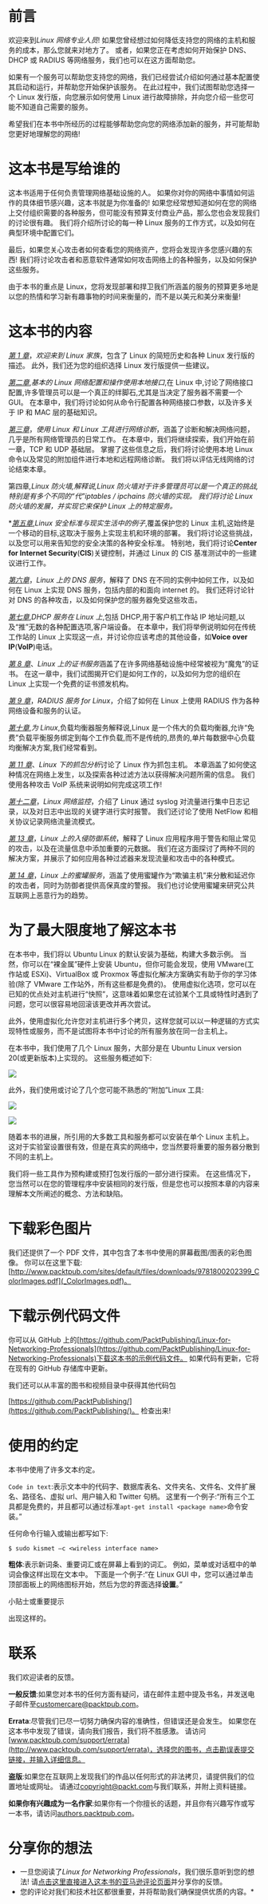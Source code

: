 # 前言

欢迎来到*Linux 网络专业人员*! 如果您曾经想过如何降低支持您的网络的主机和服务的成本，那么您就来对地方了。 或者，如果您正在考虑如何开始保护 DNS、DHCP 或 RADIUS 等网络服务，我们也可以在这方面帮助您。

如果有一个服务可以帮助您支持您的网络，我们已经尝试介绍如何通过基本配置使其启动和运行，并帮助您开始保护该服务。 在此过程中，我们试图帮助您选择一个 Linux 发行版，向您展示如何使用 Linux 进行故障排除，并向您介绍一些您可能不知道自己需要的服务。

希望我们在本书中所经历的过程能够帮助您向您的网络添加新的服务，并可能帮助您更好地理解您的网络!

# 这本书是写给谁的

这本书适用于任何负责管理网络基础设施的人。 如果你对你的网络中事情如何运作的具体细节感兴趣，这本书就是为你准备的! 如果您经常想知道如何在您的网络上交付组织需要的各种服务，但可能没有预算支付商业产品，那么您也会发现我们的讨论很有趣。 我们将介绍所讨论的每一种 Linux 服务的工作方式，以及如何在典型环境中配置它们。

最后，如果您关心攻击者如何查看您的网络资产，您将会发现许多您感兴趣的东西! 我们将讨论攻击者和恶意软件通常如何攻击网络上的各种服务，以及如何保护这些服务。

由于本书的重点是 Linux，您将发现部署和捍卫我们所涵盖的服务的预算更多地是以您的热情和学习新有趣事物的时间来衡量的，而不是以美元和美分来衡量!

# 这本书的内容

[*第 1 章*](01.html#_idTextAnchor014)，*欢迎来到 Linux 家族*，包含了 Linux 的简短历史和各种 Linux 发行版的描述。 此外，我们还为您的组织选择 Linux 发行版提供一些建议。

[*第二章*](02.html#_idTextAnchor035),*基本的 Linux 网络配置和操作使用本地接口*,在 Linux 中,讨论了网络接口配置,许多管理员可以是一个真正的绊脚石,尤其是当决定了服务器不需要一个 GUI。 在本章中，我们将讨论如何从命令行配置各种网络接口参数，以及许多关于 IP 和 MAC 层的基础知识。

[*第三章*](03.html#_idTextAnchor053)，*使用 Linux 和 Linux 工具进行网络诊断*，涵盖了诊断和解决网络问题，几乎是所有网络管理员的日常工作。 在本章中，我们将继续探索，我们开始在前一章，TCP 和 UDP 基础层。 掌握了这些信息之后，我们将讨论使用本地 Linux 命令以及常见的附加组件进行本地和远程网络诊断。 我们将以评估无线网络的讨论结束本章。

第四章[](04.html#_idTextAnchor071)*,*Linux 防火墙*,解释说,Linux 防火墙对于许多管理员可以是一个真正的挑战,特别是有多个不同的“代”iptables / ipchains 防火墙的实现。 我们将讨论 Linux 防火墙的发展，并实现它来保护 Linux 上的特定服务。*

 *[*第五章*](05.html#_idTextAnchor085),*Linux 安全标准与现实生活中的例子*,覆盖保护您的 Linux 主机,这始终是一个移动的目标,这取决于服务上实现主机和环境的部署。 我们将讨论这些挑战，以及您可以用来告知您的安全决策的各种安全标准。 特别地，我们将讨论**Center for Internet Security**(**CIS**)关键控制，并通过 Linux 的 CIS 基准测试中的一些建议进行工作。

[*第六章*](06.html#_idTextAnchor100)，*Linux 上的 DNS 服务*，解释了 DNS 在不同的实例中如何工作，以及如何在 Linux 上实现 DNS 服务，包括内部的和面向 internet 的。 我们还将讨论针对 DNS 的各种攻击，以及如何保护您的服务器免受这些攻击。

[*第七章*](07.html#_idTextAnchor118),*DHCP 服务在 Linux 上*,包括 DHCP,用于客户机工作站 IP 地址问题,以及“推”无数的各种配置选项,客户端设备。 在本章中，我们将举例说明如何在传统工作站的 Linux 上实现这一点，并讨论你应该考虑的其他设备，如**Voice over IP**(**VoIP**)电话。

[*第 8 章*](08.html#_idTextAnchor133)、*Linux 上的证书服务*涵盖了在许多网络基础设施中经常被视为“魔鬼”的证书。 在这一章中，我们试图揭开它们是如何工作的，以及如何为您的组织在 Linux 上实现一个免费的证书颁发机构。

[*第 9 章*](09.html#_idTextAnchor153)，*RADIUS 服务 for Linux*，介绍了如何在 Linux 上使用 RADIUS 作为各种网络设备和服务的认证。

[*第十章*](10.html#_idTextAnchor170),*为 Linux*,负载均衡器服务解释说,Linux 是一个伟大的负载均衡器,允许“免费”负载平衡服务绑定到每个工作负载,而不是传统的,昂贵的,单片每数据中心负载均衡解决方案,我们经常看到。

[*第 11 章*](11.html#_idTextAnchor192)、*Linux 下的抓包分析*讨论了 Linux 作为抓包主机。 本章涵盖了如何使这种情况在网络上发生，以及探索各种过滤方法以获得解决问题所需的信息。 我们使用各种攻击 VoIP 系统来说明如何完成这项工作!

[*第十二章*](12.html#_idTextAnchor216)，*Linux 网络监控*，介绍了 Linux 通过 syslog 对流量进行集中日志记录，以及对日志中出现的关键字进行实时报警。 我们还讨论了使用 NetFlow 和相关协议记录网络流量流模式。

[*第 13 章*](13.html#_idTextAnchor236)，*Linux 上的入侵防御系统*，解释了 Linux 应用程序用于警告和阻止常见的攻击，以及在流量信息中添加重要的元数据。 我们在这方面探讨了两种不同的解决方案，并展示了如何应用各种过滤器来发现流量和攻击中的各种模式。

[*第 14 章*](14.html#_idTextAnchor252)，*Linux 上的蜜罐服务*，涵盖了使用蜜罐作为“欺骗主机”来分散和延迟你的攻击者，同时为防御者提供高保真度的警报。 我们也讨论使用蜜罐来研究公共互联网上恶意行为的趋势。

# 为了最大限度地了解这本书

在本书中，我们将以 Ubuntu Linux 的默认安装为基础，构建大多数示例。 当然，你可以在“裸金属”硬件上安装 Ubuntu，但你可能会发现，使用 VMware(工作站或 ESXi)、VirtualBox 或 Proxmox 等虚拟化解决方案确实有助于你的学习体验(除了 VMware 工作站外，所有这些都是免费的)。 使用虚拟化选项，您可以在已知的优点处对主机进行“快照”，这意味着如果您在试验某个工具或特性时遇到了问题，您可以很容易地回滚该更改并再次尝试。

此外，使用虚拟化允许您对主机进行多个拷贝，这样您就可以以一种逻辑的方式实现特性或服务，而不是试图将本书中讨论的所有服务放在同一台主机上。

在本书中，我们使用了几个 Linux 服务，大部分是在 Ubuntu Linux version 20(或更新版本)上实现的。 这些服务概述如下:

![](Images/B16336_Preface_Table_01.jpg)

此外，我们使用或讨论了几个您可能不熟悉的“附加”Linux 工具:

![](Images/B16336_Preface_Table_02a.jpg)

![](Images/B16336_Preface_Table_02b.jpg)

随着本书的进展，所引用的大多数工具和服务都可以安装在单个 Linux 主机上。 这对于实验室设置很有效，但是在真实的网络中，您当然要将重要的服务器分散到不同的主机上。

我们将一些工具作为预构建或预打包发行版的一部分进行探索。 在这些情况下，您当然可以在您的管理程序中安装相同的发行版，但是您也可以按照本章的内容来理解本文所阐述的概念、方法和缺陷。

# 下载彩色图片

我们还提供了一个 PDF 文件，其中包含了本书中使用的屏幕截图/图表的彩色图像。 你可以在这里下载:[http://www.packtpub.com/sites/default/files/downloads/9781800202399_ColorImages.pdf](_ColorImages.pdf)。

# 下载示例代码文件

你可以从 GitHub 上的[https://github.com/PacktPublishing/Linux-for-Networking-Professionals](https://github.com/PacktPublishing/Linux-for-Networking-Professionals)下载这本书的示例代码文件。 如果代码有更新，它将在现有的 GitHub 存储库中更新。

我们还可以从丰富的图书和视频目录中获得其他代码包

[https://github.com/PacktPublishing/](https://github.com/PacktPublishing/)。 检查出来!

# 使用的约定

本书中使用了许多文本约定。

`Code in text`:表示文本中的代码字、数据库表名、文件夹名、文件名、文件扩展名、路径名、虚拟 url、用户输入和 Twitter 句柄。 这里有一个例子:“所有三个工具都是免费的，并且都可以通过标准`apt-get install <package name>`命令安装。”

任何命令行输入或输出都写如下:

```
$ sudo kismet –c <wireless interface name>
```

**粗体**:表示新词条、重要词汇或在屏幕上看到的词汇。 例如，菜单或对话框中的单词会像这样出现在文本中。 下面是一个例子:“在 Linux GUI 中，您可以通过单击顶部面板上的网络图标开始，然后为您的界面选择**设置**。”

小贴士或重要提示

出现这样的。

# 联系

我们欢迎读者的反馈。

**一般反馈**:如果您对本书的任何方面有疑问，请在邮件主题中提及书名，并发送电子邮件至[customercare@packtpub.com](mailto:customercare@packtpub.com)。

**Errata**:尽管我们已尽一切努力确保内容的准确性，但错误还是会发生。 如果您在这本书中发现了错误，请向我们报告，我们将不胜感激。 请访问[www.packtpub.com/support/errata](http://www.packtpub.com/support/errata)，选择您的图书，点击勘误表提交链接，并输入详细信息。

**盗版**:如果您在互联网上发现我们的作品以任何形式的非法拷贝，请提供我们的位置地址或网址。 请通过[copyright@packt.com](mailto:copyright@packt.com)与我们联系，并附上资料链接。

**如果你有兴趣成为一名作家**:如果你有一个你擅长的话题，并且你有兴趣写作或写一本书，请访问[authors.packtpub.com](http://authors.packtpub.com)。

# 分享你的想法

*   一旦您阅读了*Linux for Networking Professionals*，我们很乐意听到您的想法! 请[点击这里直接进入这本书的亚马逊评论页面](https://packt.link/r/1-800-20239-3)并分享你的反馈。
*   您的评论对我们和技术社区都很重要，并将帮助我们确保提供优质的内容。*
